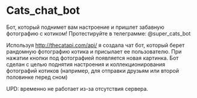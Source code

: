 # Cats_chat_bot
Бот, который поднимет вам настроение и пришлет забавную фотографию с котиком! Протестируйте в телеграмме: @super_cats_bot


Используя http://thecatapi.com/api/ я создала чат бот, который берет рандомную фотографию котика и присылает ее пользователю. При нажатии кнопки под фотографией появляется новая картинка. Бот сделан с целью поднятия настроения и коллекционирования фотографий котиков (например, для отправки друзьям или второй половинке перед сном)

UPD: временно не работает из-за отсутствия сервера.
